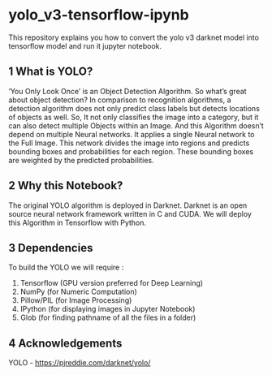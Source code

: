 # yolo_v3-tensorflow-ipynb
This repository explains you how to convert the yolo v3 darknet model into tensorflow model and run it jupyter notebook.


## 1 What is YOLO?

‘You Only Look Once’ is an Object Detection Algorithm. So what’s great about object detection? In
comparison to recognition algorithms, a detection algorithm does not only predict class labels but
detects locations of objects as well. So, It not only classifies the image into a category, but it can also
detect multiple Objects within an Image. And this Algorithm doesn’t depend on multiple Neural
networks. It applies a single Neural network to the Full Image. This network divides the image
into regions and predicts bounding boxes and probabilities for each region. These bounding boxes
are weighted by the predicted probabilities.

## 2  Why this Notebook?

The original YOLO algorithm is deployed in Darknet. Darknet is an open source neural network
framework written in C and CUDA. We will deploy this Algorithm in Tensorflow with Python.

## 3  Dependencies

To build the YOLO we will require : 
1. Tensorflow (GPU version preferred for Deep Learning)
2. NumPy (for Numeric Computation)
3. Pillow/PIL (for Image Processing)
4. IPython (for displaying images in Jupyter Notebook) 
5. Glob (for finding pathname of all the files in a folder)

## 4  Acknowledgements

YOLO - https://pjreddie.com/darknet/yolo/
